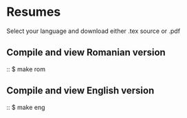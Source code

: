 Resumes
=======

Select your language and download either .tex source or .pdf

Compile and view Romanian version
-----

::
	$ make rom 

Compile and view English version
-----

::
	$ make eng

